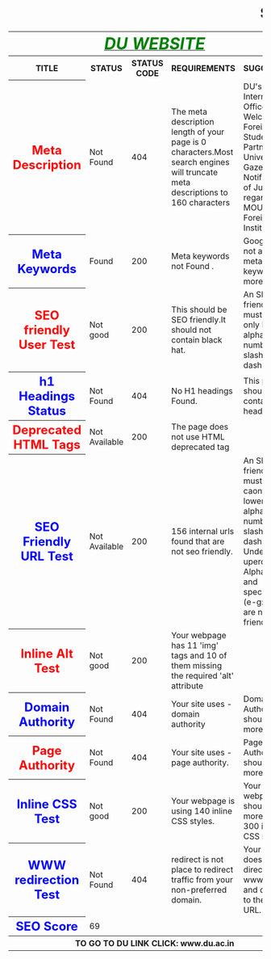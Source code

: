 <html>
<head><b><h1><marquee>SEO REPORT</marquee></h1></b></head>
<table>
<tr>
<th colspan="6"><b><u><i><font color="green" size="6">DU WEBSITE</font></i></u></b></th>
</tr>
<tr>
<th><b>TITLE</b></th><th><b>STATUS</b></th><th><b>STATUS CODE</b></th><th><b>REQUIREMENTS</b></th><th><b>SUGGESTION</b></th>
</tr>
<tr>
<th><font color="red" size="5">Meta Description</font></th>
<td>Not Found</td>
<td>404</td>
<td> The meta description length of your page is 0 characters.Most search engines will truncate meta descriptions to 160 characters</td>
<td>DU's International Offices Welcome Foreign Students and Partner Universities · Gazette Notification of July 2016 regarding MOU with Foreign Institutions.
</td>
<tr>
<th><font color="blue" size="5">Meta Keywords</font></th>
<td>Found</td>
<td>200</td>
<td>Meta keywords not Found .</td>
<td> Google Does not accept meta keywords any more.</td>
</tr>
<tr>
<th><font color="red" size="5">SEO friendly User Test</font></th>
<td>Not good</td>
<td>200</td>
<td>This should be SEO friendly.It should not contain black hat.</td>
<td>An SEO friendly url must contain only lower alphabets, numbers, slashes(/), dash(-).</td>
</tr>
<tr>
<th><font color="blue" size="5">h1 Headings Status</font></th>
<td>Not Found</td>
<td>404</td>
<td>No H1 headings Found.</td>
<td>This page should contain h1,h2 heading.</td>
</tr>
<tr>
<th><font color="red" size="5">Deprecated HTML Tags</font></th>
<td>Not Available</td>
<td>200</td>
<td>The page does not use HTML deprecated tag</td>
</tr>
<tr>
<th><font color="blue" size="5">SEO Friendly URL Test</font></th>
<td>Not Available</td>
<td>200</td>
<td>156 internal urls found that are not seo friendly. </td>
<td>An SEO friendly url must caontain only lower alphabets, numbers, slashes(/), dash(-). Underscores, upercase Alphabets and specialchars (e-g: & ? %) are nto seo friendly.</td>
</tr>
<tr>
<th><font color="red" size="5">Inline Alt Test</font></th>
<td>Not good</td>
<td>200</td>
<td>Your webpage has 11 'img' tags and 10 of them missing the required 'alt' attribute</td>
<tr>
<th><font color="blue" size="5">Domain Authority</font></th>
<td>Not Found</td>
<td>404</td>
<td>Your site uses - domain authority</td>
<td>Domain Authority should be more than 20.</td>
</tr>
<tr>
<th><font color="red" size="5">Page Authority</font></th>
<td>Not Found</td>
<td>404</td>
<td>Your site uses - page authority.</td>
<td>Page Authority should be more than 20</td>
</tr>
<tr>
<th><font color="blue" size="5">Inline CSS Test</font></th>
<td>Not good</td>
<td>200</td>
<td>Your webpage is using 140 inline CSS styles.</td>
<td>Your webpage should have more than 300 inline CSS styles.</td>
</tr>
<tr>
<th><font color="blue" size="5">WWW redirection Test</font></th>
<td>Not Found</td>
<td>404</td>
<td>redirect is not place to redirect traffic from your non-preferred domain. </td>
<td>Your website does not directs www.du.ac.in and du.ac.in to the same URL.</td>
</tr>
<tr>
<th><font color="blue" size="5">SEO Score</font></th>
<td>69</td>
</tr>
<th colspan="6">TO GO TO DU LINK CLICK: www.du.ac.in </th>
</table>
</html>

